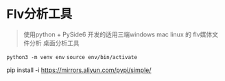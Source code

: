 # Flv分析工具



> 使用python + PySide6 开发的适用三端windows mac linux 的 flv媒体文件分析 桌面分析工具

`python3 -m venv env`
`source env/bin/activate`

pip install -i https://mirrors.aliyun.com/pypi/simple/